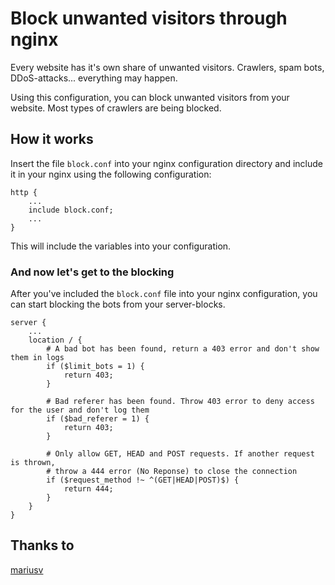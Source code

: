 # Block unwanted visitors through nginx

Every website has it's own share of unwanted visitors. Crawlers, spam bots, DDoS-attacks... everything may happen.

Using this configuration, you can block unwanted visitors from your website. Most types of crawlers are being blocked.

## How it works

Insert the file `block.conf` into your nginx configuration directory and include it in your nginx using the following configuration:

	http {
        ...
        include block.conf;
        ...
 	}
 	
This will include the variables into your configuration.

### And now let's get to the blocking

After you've included the `block.conf` file into your nginx configuration, you can start blocking the bots from your server-blocks.

	server {
		...
		location / {
		    # A bad bot has been found, return a 403 error and don't show them in logs
		    if ($limit_bots = 1) {
			    return 403;
		    }

		    # Bad referer has been found. Throw 403 error to deny access for the user and don't log them
		    if ($bad_referer = 1) {
			    return 403;
		    }

		    # Only allow GET, HEAD and POST requests. If another request is thrown,
		    # throw a 444 error (No Reponse) to close the connection
		    if ($request_method !~ ^(GET|HEAD|POST)$) {
		        return 444;
		    }
		}
	}

## Thanks to

[mariusv](https://github.com/mariusv/nginx-badbot-blocker)